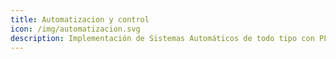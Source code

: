 ```yaml
---
title: Automatizacion y control
icon: /img/automatizacion.svg
description: Implementación de Sistemas Automáticos de todo tipo con PLCs , REDES INDUSTRIALES O ELECTRONICA tanto para máquinas o procesos completo.
---
```

